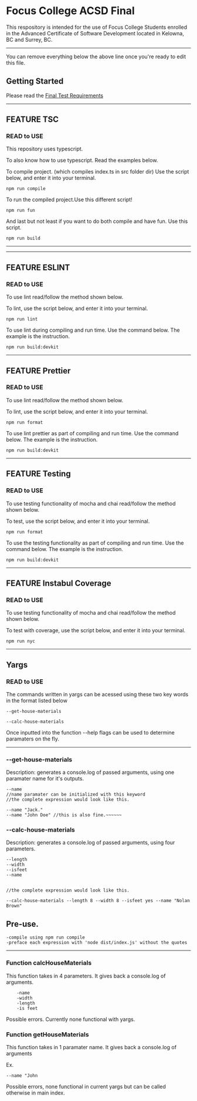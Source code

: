 # Focus College ACSD Final

This respository is intended for the use of Focus College Students enrolled in the Advanced Certificate of Software Development located in Kelowna, BC and Surrey, BC.

---

You can remove everything below the above line once you're ready to edit this file.

## Getting Started

Please read the [Final Test Requirements](./assignment/readme.md)

---------------------
## __FEATURE TSC__

### READ to USE

This repository uses typescript.

To also know how to use typescript. Read the examples below.

To compile project. (which compiles index.ts in src folder dir)
Use the script below, and enter it into your terminal.
~~~~~
npm run compile
~~~~~
To run the compiled project.Use this different script!
~~~~~
npm run fun
~~~~~~
And last but not least if you want to do both compile and have fun. Use this script.
~~~~~~
npm run build
~~~~~~
-----------------------
---------------------
## __FEATURE ESLINT__

### READ to USE

To use lint read/follow the method shown below.

To lint, use the script below, and enter it into your terminal.
~~~~~
npm run lint
~~~~~~
To use lint during compiling and run time. Use the command below. The example is the instruction.
~~~~~~~
npm run build:devkit
~~~~~~~
---------------------
## __FEATURE Prettier__ 

### READ to USE

To use lint read/follow the method shown below.

To lint, use the script below, and enter it into your terminal.
~~~~~
npm run format
~~~~~
To use lint prettier as part of compiling and run time. Use the command below. The example is the instruction.
~~~~~~~
npm run build:devkit
~~~~~~~

--------------------- 
## __FEATURE Testing__ 

### READ to USE

To use testing functionality of mocha and chai read/follow the method shown below.

To test, use the script below, and enter it into your terminal.
~~~~~
npm run format
~~~~~
To use the testing functionality as part of compiling and run time. Use the command below. The example is the instruction.
~~~~~~~
npm run build:devkit
~~~~~~~
--------------------------

## __FEATURE Instabul Coverage__ 

### READ to USE

To use testing functionality of mocha and chai read/follow the method shown below.

To test with coverage, use the script below, and enter it into your terminal.
~~~~~~~~~
npm run nyc
~~~~~~~~~
-------------------------


## __Yargs__ 

### READ to USE

The commands written in yargs can be acessed using these two key words in the format listed below

~~~~~~
--get-house-materials 

--calc-house-materials
~~~~~~~~


Once inputted into the function --help flags can be used to determine paramaters on the fly.

-----

###  __--get-house-materials__

Description: generates a console.log of passed arguments, using one paramater name for it's outputs.

~~~~~
--name
//name paramater can be initialized with this keyword
//the complete expression would look like this.

--name "Jack."
--name "John Doe" //this is also fine.~~~~~~
~~~~~


### __--calc-house-materials__

Description: generates a console.log of passed arguments, using four parameters.


~~~~~
--length
--width
--isfeet
--name


//the complete expression would look like this.

--calc-house-materials --length 8 --width 8 --isfeet yes --name "Nolan Brown"
~~~~~

## Pre-use.
    -compile using npm run compile
    -preface each expression with 'node dist/index.js' without the quotes


------------------

### __Function calcHouseMaterials__

This function takes in 4 parameters. It gives back a console.log of arguments.
~~~~
    -name
    -width
    -length
    -is feet
~~~~

Possible errors. Currently none functional with yargs.

### __Function getHouseMaterials__

This function takes in 1 paramater name. It gives back a console.log of arguments

Ex.
~~~~~~~
--name "John
~~~~~~~~

Possible errors, none functional in current yargs but can be called otherwise in main index.